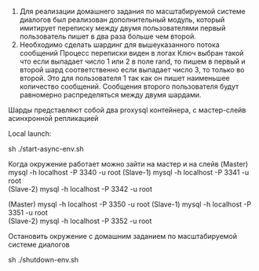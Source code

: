 1. Для реализации домашнего задания по масштабируемой системе диалогов
был реализован дополнительный модуль, который имитирует переписку между двумя пользователями
первый пользователь пишет в два раза больше чем второй.
2. Необходимо сделать шардинг для вышеуказанного потока сообщений
Процесс переписки виден в логах
Ключ выбран такой что если выпадает число 1 или 2 в поле rand, то пишем в первый и второй шард соответственно
если выпадает число 3, то только во второй. Это для пользователя 1 так как он пишет наименьшее количество сообщений.
Сообщения второго пользователя будут равномерно распределяться между двумя шардами.

Шарды представляют собой два proxysql контейнера, с мастер-слейв асинхронной репликацией

Local launch:

sh ./start-async-env.sh

Когда окружение работает можно зайти на мастер и на слейв
 (Master)
mysql -h localhost -P 3340 -u root
 (Slave-1)
mysql -h localhost -P 3341 -u root  
 (Slave-2)
mysql -h localhost -P 3342 -u root 

 (Master)
mysql -h localhost -P 3350 -u root
 (Slave-1)
mysql -h localhost -P 3351 -u root  
 (Slave-2)
mysql -h localhost -P 3352 -u root   

Остановить окружение с домашним заданием по масштабируемой системе диалогов

sh ./shutdown-env.sh 

 